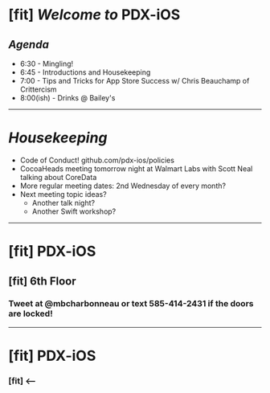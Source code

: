 # [fit] _Welcome to_ __PDX-iOS__

## _Agenda_

  * 6:30 - Mingling!
  * 6:45 - Introductions and Housekeeping 
  * 7:00 - Tips and Tricks for App Store Success w/ Chris Beauchamp of Crittercism
  * 8:00(ish) - Drinks @ Bailey's

---
# _Housekeeping_

   * Code of Conduct! github.com/pdx-ios/policies
   * CocoaHeads meeting tomorrow night at Walmart Labs with Scott Neal talking about CoreData
   * More regular meeting dates: 2nd Wednesday of every month?
   * Next meeting topic ideas?
      * Another talk night?
      * Another Swift workshop?

---

# [fit] __PDX-iOS__

## [fit] 6th Floor

### Tweet at __@mbcharbonneau__ or text __585-414-2431__ if the doors are locked!

---

# [fit] __PDX-iOS__

### [fit] <--
